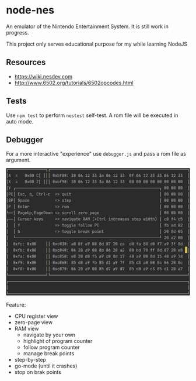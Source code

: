 # node-nes

An emulator of the Nintendo Entertainment System. It is still work in progress.

This project only serves educational purpose for my while learning NodeJS

## Resources

* https://wiki.nesdev.com
* http://www.6502.org/tutorials/6502opcodes.html

## Tests

Use `npm test` to perform `nestest` self-test. A rom file will be executed in auto mode.

## Debugger

For a more interactive "experience" use `debugger.js` and pass a rom file as argument.

![debugger](debugger.png "debugger")

Feature:

* CPU register view
* zero-page view
* RAM view
  * navigate by your own
  * highlight of program counter
  * follow program counter
  * manage break points
* step-by-step
* go-mode (until it crashes)
* stop on brak points
